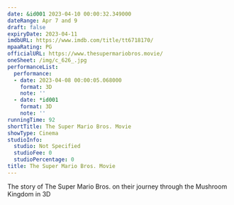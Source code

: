 ```yaml
---
date: &id001 2023-04-10 00:00:32.349000
dateRange: Apr 7 and 9
draft: false
expiryDate: 2023-04-11
imdbURL: https://www.imdb.com/title/tt6718170/
mpaaRating: PG
officialURL: https://www.thesupermariobros.movie/
oneSheet: /img/c_626_.jpg
performanceList:
  performance:
  - date: 2023-04-08 00:00:05.068000
    format: 3D
    note: ''
  - date: *id001
    format: 3D
    note: ''
runningTime: 92
shortTitle: The Super Mario Bros. Movie
showType: Cinema
studioInfo:
  studio: Not Specified
  studioFee: 0
  studioPercentage: 0
title: The Super Mario Bros. Movie
---
```


The story of The Super Mario Bros. on their journey through the Mushroom Kingdom in 3D
